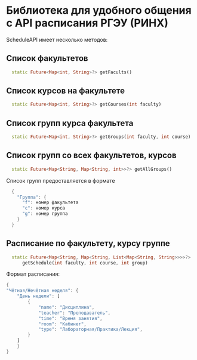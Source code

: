 # Библиотека для удобного общения с API расписания РГЭУ (РИНХ)

ScheduleAPI имеет несколько методов:

## Список факультетов
```dart
  static Future<Map<int, String>?> getFacults()
```
## Список курсов на факультете
```dart
  static Future<Map<int, String>?> getCourses(int faculty)
```
## Список групп курса факультета
```dart
  static Future<Map<int, String>?> getGroups(int faculty, int course)
```
## Список групп со всех факультетов, курсов
```dart
  static Future<Map<String, Map<String, int>>?> getAllGroups()
```
Список групп предоставляется в формате
```dart
  {
    "Группа": {
      "f": номер факультета
      "c": номер курса
      "g": номер группа
    }
  } 
```
## Расписание по факультету, курсу группе
```dart
  static Future<Map<String, Map<String, List<Map<String, String>>>>?>
      getSchedule(int faculty, int course, int group)
```
Формат расписания:
```dart
{
"Чётная/Нечётная неделя": {
    "День недели": [
        {
            "name": "Дисциплина",
            "teacher": "Преподаватель",
            "time": "Время занятия",
            "room": "Кабинет",
            "type": "Лабораторная/Практика/Лекция",
        }
    ]
    }
}
```
